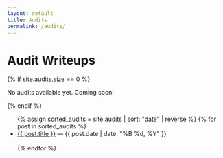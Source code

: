 ```yaml
---
layout: default
title: Audits
permalink: /audits/
---
```


<h1>Audit Writeups</h1>

{% if site.audits.size == 0 %}
  <p>No audits available yet. Coming soon!</p>
{% endif %}

<ul>
  {% assign sorted_audits = site.audits | sort: "date" | reverse %}
  {% for post in sorted_audits %}
    <li>
      <a href="{{ post.url | relative_url }}">{{ post.title }}</a> — {{ post.date | date: "%B %d, %Y" }}
    </li>
    <br/>
  {% endfor %}
</ul>
